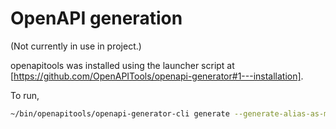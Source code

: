 # OpenAPI generation

(Not currently in use in project.)

openapitools was installed using the launcher script at [https://github.com/OpenAPITools/openapi-generator#1---installation].

To run,

```bash
~/bin/openapitools/openapi-generator-cli generate --generate-alias-as-model -i node-control.yaml -g rust-server --additional-properties=packageName="node-control-api"
```
